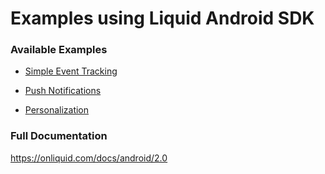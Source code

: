 # Examples using Liquid Android SDK


### Available Examples

* [Simple Event Tracking](/simple)

* [Push Notifications](/pushnotification)

* [Personalization](/personalization)


### Full Documentation

https://onliquid.com/docs/android/2.0
